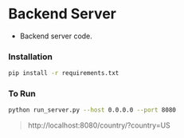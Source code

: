 # Backend Server 

* Backend server code.
  
### Installation

```bash
pip install -r requirements.txt
```

### To Run

```bash
python run_server.py --host 0.0.0.0 --port 8080
```


> http://localhost:8080/country/?country=US